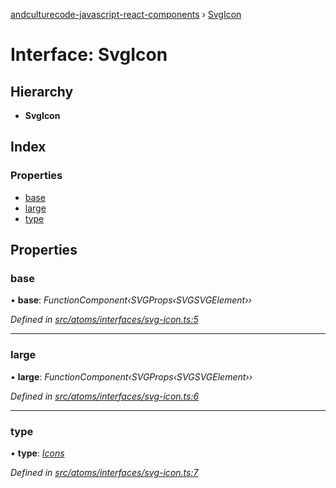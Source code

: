 [andculturecode-javascript-react-components](../README.md) › [SvgIcon](svgicon.md)

# Interface: SvgIcon

## Hierarchy

* **SvgIcon**

## Index

### Properties

* [base](svgicon.md#base)
* [large](svgicon.md#large)
* [type](svgicon.md#type)

## Properties

###  base

• **base**: *FunctionComponent‹SVGProps‹SVGSVGElement››*

*Defined in [src/atoms/interfaces/svg-icon.ts:5](https://github.com/AndcultureCode/AndcultureCode.JavaScript.React.Components/blob/059eef4/src/atoms/interfaces/svg-icon.ts#L5)*

___

###  large

• **large**: *FunctionComponent‹SVGProps‹SVGSVGElement››*

*Defined in [src/atoms/interfaces/svg-icon.ts:6](https://github.com/AndcultureCode/AndcultureCode.JavaScript.React.Components/blob/059eef4/src/atoms/interfaces/svg-icon.ts#L6)*

___

###  type

• **type**: *[Icons](../enums/icons.md)*

*Defined in [src/atoms/interfaces/svg-icon.ts:7](https://github.com/AndcultureCode/AndcultureCode.JavaScript.React.Components/blob/059eef4/src/atoms/interfaces/svg-icon.ts#L7)*
